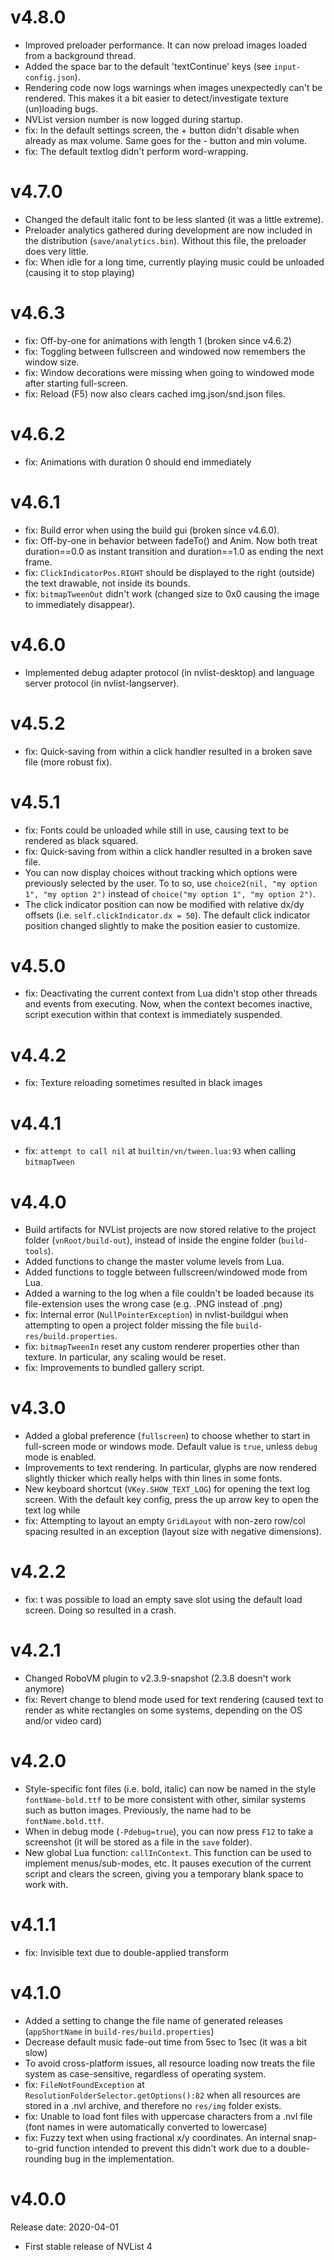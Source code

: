 
# v4.8.0
- Improved preloader performance. It can now preload images loaded from a background thread.
- Added the space bar to the default 'textContinue' keys (see `input-config.json`).
- Rendering code now logs warnings when images unexpectedly can't be rendered. This makes it a bit easier to detect/investigate texture (un)loading bugs.
- NVList version number is now logged during startup.
- fix: In the default settings screen, the + button didn't disable when already as max volume. Same goes for the - button and min volume.
- fix: The default textlog didn't perform word-wrapping.

# v4.7.0
- Changed the default italic font to be less slanted (it was a little extreme).
- Preloader analytics gathered during development are now included in the distribution (`save/analytics.bin`). Without this file, the preloader does very little.
- fix: When idle for a long time, currently playing music could be unloaded (causing it to stop playing)

# v4.6.3
- fix: Off-by-one for animations with length 1 (broken since v4.6.2)
- fix: Toggling between fullscreen and windowed now remembers the window size.
- fix: Window decorations were missing when going to windowed mode after starting full-screen.
- fix: Reload (F5) now also clears cached img.json/snd.json files.

# v4.6.2
- fix: Animations with duration 0 should end immediately

# v4.6.1
- fix: Build error when using the build gui (broken since v4.6.0).
- fix: Off-by-one in behavior between fadeTo() and Anim. Now both treat duration==0.0 as instant transition and duration==1.0 as ending the next frame.
- fix: `ClickIndicatorPos.RIGHT` should be displayed to the right (outside) the text drawable, not inside its bounds.
- fix: `bitmapTweenOut` didn't work (changed size to 0x0 causing the image to immediately disappear).

# v4.6.0
- Implemented debug adapter protocol (in nvlist-desktop) and language server protocol (in nvlist-langserver).

# v4.5.2
- fix: Quick-saving from within a click handler resulted in a broken save file (more robust fix).

# v4.5.1
- fix: Fonts could be unloaded while still in use, causing text to be rendered as black squared.
- fix: Quick-saving from within a click handler resulted in a broken save file.
- You can now display choices without tracking which options were previously selected by the user. To to so, use `choice2(nil, "my option 1", "my option 2")` instead of `choice("my option 1", "my option 2")`.
- The click indicator position can now be modified with relative dx/dy offsets (i.e. `self.clickIndicator.dx = 50`). The default click indicator position changed slightly to make the position easier to customize.

# v4.5.0
- fix: Deactivating the current context from Lua didn't stop other threads and events from executing. Now, when the context becomes inactive, script execution within that context is immediately suspended.

# v4.4.2
- fix: Texture reloading sometimes resulted in black images

# v4.4.1
- fix: `attempt to call nil` at `builtin/vn/tween.lua:93` when calling `bitmapTween` 

# v4.4.0
- Build artifacts for NVList projects are now stored relative to the project folder (`vnRoot/build-out`), instead of inside the engine folder (`build-tools`).
- Added functions to change the master volume levels from Lua.
- Added functions to toggle between fullscreen/windowed mode from Lua.
- Added a warning to the log when a file couldn't be loaded because its file-extension uses the wrong case (e.g. .PNG instead of .png)
- fix: Internal error (`NullPointerException`) in nvlist-buildgui when attempting to open a project folder missing the file `build-res/build.properties`.
- fix: `bitmapTweenIn` reset any custom renderer properties other than texture. In particular, any scaling would be reset.
- fix: Improvements to bundled gallery script.

# v4.3.0
- Added a global preference (`fullscreen`) to choose whether to start in full-screen mode or windows mode. Default value is `true`, unless `debug` mode is enabled.
- Improvements to text rendering. In particular, glyphs are now rendered slightly thicker which really helps with thin lines in some fonts.
- New keyboard shortcut (`VKey.SHOW_TEXT_LOG`) for opening the text log screen. With the default key config, press the up arrow key to open the text log while  
- fix: Attempting to layout an empty `GridLayout` with non-zero row/col spacing resulted in an exception (layout size with negative dimensions).

# v4.2.2
- fix: t was possible to load an empty save slot using the default load screen. Doing so resulted in a crash.

# v4.2.1
- Changed RoboVM plugin to v2.3.9-snapshot (2.3.8 doesn't work anymore)
- fix: Revert change to blend mode used for text rendering (caused text to render as white rectangles on some systems, depending on the OS and/or video card)

# v4.2.0
- Style-specific font files (i.e. bold, italic) can now be named in the style `fontName-bold.ttf` to be more consistent with other, similar systems such as button images. Previously, the name had to be `fontName.bold.ttf`.
- When in debug mode (`-Pdebug=true`), you can now press `F12` to take a screenshot (it will be stored as a file in the `save` folder).
- New global Lua function: `callInContext`. This function can be used to implement menus/sub-modes, etc. It pauses execution of the current script and clears the screen, giving you a temporary blank space to work with.

# v4.1.1
- fix: Invisible text due to double-applied transform

# v4.1.0
- Added a setting to change the file name of generated releases (`appShortName` in `build-res/build.properties`)
- Decrease default music fade-out time from 5sec to 1sec (it was a bit slow)
- To avoid cross-platform issues, all resource loading now treats the file system as case-sensitive, regardless of operating system.
- fix: `FileNotFoundException` at `ResolutionFolderSelector.getOptions():82` when all resources are stored in a .nvl archive, and therefore no `res/img` folder exists.
- fix: Unable to load font files with uppercase characters from a .nvl file (font names in were automatically converted to lowercase)
- fix: Fuzzy text when using fractional x/y coordinates. An internal snap-to-grid function intended to prevent this didn't work due to a double-rounding bug in the implementation.

# v4.0.0
Release date: 2020-04-01
- First stable release of NVList 4
